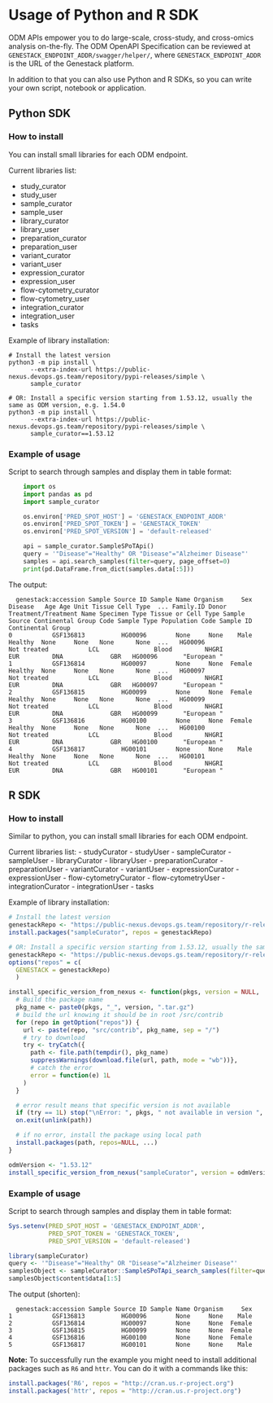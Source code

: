 # Usage of Python and R SDK

ODM APIs empower you to do large-scale, cross-study, and cross-omics analysis on-the-fly.
The ODM OpenAPI Specification can be reviewed at `GENESTACK_ENDPOINT_ADDR/swagger/helper/`,
where `GENESTACK_ENDPOINT_ADDR` is the URL of the Genestack platform.

In addition to that you can also use Python and R SDKs, so you can write your own script, notebook or application.

## Python SDK

### How to install

You can install small libraries for each ODM endpoint.

Current libraries list:

- study_curator
- study_user
- sample_curator
- sample_user
- library_curator
- library_user
- preparation_curator
- preparation_user
- variant_curator
- variant_user
- expression_curator
- expression_user
- flow-cytometry_curator
- flow-cytometry_user
- integration_curator
- integration_user
- tasks

Example of library installation:

```shell
# Install the latest version
python3 -m pip install \
      --extra-index-url https://public-nexus.devops.gs.team/repository/pypi-releases/simple \
      sample_curator

# OR: Install a specific version starting from 1.53.12, usually the same as ODM version, e.g. 1.54.0
python3 -m pip install \
      --extra-index-url https://public-nexus.devops.gs.team/repository/pypi-releases/simple \
      sample_curator==1.53.12
```

### Example of usage

Script to search through samples and display them in table format:

```python
    import os
    import pandas as pd
    import sample_curator

    os.environ['PRED_SPOT_HOST'] = 'GENESTACK_ENDPOINT_ADDR'
    os.environ['PRED_SPOT_TOKEN'] = 'GENESTACK_TOKEN'
    os.environ['PRED_SPOT_VERSION'] = 'default-released'

    api = sample_curator.SampleSPoTApi()
    query = '"Disease"="Healthy" OR "Disease"="Alzheimer Disease"'
    samples = api.search_samples(filter=query, page_offset=0)
    print(pd.DataFrame.from_dict(samples.data[:5]))
```

The output:

```text
  genestack:accession Sample Source ID Sample Name Organism     Sex  Disease   Age Age Unit Tissue Cell Type  ... Family.ID Donor Treatment/Treatment Name Specimen Type Tissue or Cell Type Sample Source Continental Group Code Sample Type Population Code Sample ID Continental Group
0           GSF136813          HG00096        None     None    Male  Healthy  None     None   None      None  ...   HG00096                    Not treated           LCL               Blood         NHGRI                    EUR         DNA             GBR   HG00096       "European "
1           GSF136814          HG00097        None     None  Female  Healthy  None     None   None      None  ...   HG00097                    Not treated           LCL               Blood         NHGRI                    EUR         DNA             GBR   HG00097       "European "
2           GSF136815          HG00099        None     None  Female  Healthy  None     None   None      None  ...   HG00099                    Not treated           LCL               Blood         NHGRI                    EUR         DNA             GBR   HG00099       "European "
3           GSF136816          HG00100        None     None  Female  Healthy  None     None   None      None  ...   HG00100                    Not treated           LCL               Blood         NHGRI                    EUR         DNA             GBR   HG00100       "European "
4           GSF136817          HG00101        None     None    Male  Healthy  None     None   None      None  ...   HG00101                    Not treated           LCL               Blood         NHGRI                    EUR         DNA             GBR   HG00101       "European "
```

## R SDK

### How to install

Similar to python, you can install small libraries for each ODM endpoint.

Current libraries list: - studyCurator - studyUser - sampleCurator - sampleUser - libraryCurator - libraryUser - preparationCurator - preparationUser - variantCurator - variantUser - expressionCurator - expressionUser - flow-cytometryCurator - flow-cytometryUser - integrationCurator - integrationUser - tasks

Example of library installation:

```R
# Install the latest version
genestackRepo <- "https://public-nexus.devops.gs.team/repository/r-releases"
install.packages("sampleCurator", repos = genestackRepo)

# OR: Install a specific version starting from 1.53.12, usually the same as ODM version, e.g. 1.54.0
genestackRepo <- "https://public-nexus.devops.gs.team/repository/r-releases"
options("repos" = c(
  GENESTACK = genestackRepo)
  )

install_specific_version_from_nexus <- function(pkgs, version = NULL, ...) {
  # Build the package name
  pkg_name <- paste0(pkgs, "_", version, ".tar.gz")
  # build the url knowing it should be in root /src/contrib
  for (repo in getOption("repos")) {
    url <- paste(repo, "src/contrib", pkg_name, sep = "/")
    # try to download
    try <- tryCatch({
      path <- file.path(tempdir(), pkg_name)
      suppressWarnings(download.file(url, path, mode = "wb"))},
      # catch the error
      error = function(e) 1L
    )
  }

  # error result means that specific version is not available
  if (try == 1L) stop("\nError: ", pkgs, " not available in version ", version, call. = FALSE)
  on.exit(unlink(path))

  # if no error, install the package using local path
  install.packages(path, repos=NULL, ...)
}

odmVersion <- "1.53.12"
install_specific_version_from_nexus("sampleCurator", version = odmVersion)
```

### Example of usage

Script to search through samples and display them in table format:

```R
Sys.setenv(PRED_SPOT_HOST = 'GENESTACK_ENDPOINT_ADDR',
           PRED_SPOT_TOKEN = 'GENESTACK_TOKEN',
           PRED_SPOT_VERSION = 'default-released')

library(sampleCurator)
query <- '"Disease"="Healthy" OR "Disease"="Alzheimer Disease"'
samplesObject <- sampleCurator::SampleSPoTApi_search_samples(filter=query)
samplesObject$content$data[1:5]
```

The output (shorten):

```text
  genestack:accession Sample Source ID Sample Name Organism     Sex
1           GSF136813          HG00096        None     None    Male
2           GSF136814          HG00097        None     None  Female
3           GSF136815          HG00099        None     None  Female
4           GSF136816          HG00100        None     None  Female
5           GSF136817          HG00101        None     None    Male
```

**Note:** To successfully run the example you might need to install additional packages such as
`R6` and `httr`. You can do it with a commands like this:

```R
install.packages('R6', repos = "http://cran.us.r-project.org")
install.packages('httr', repos = "http://cran.us.r-project.org")
```
